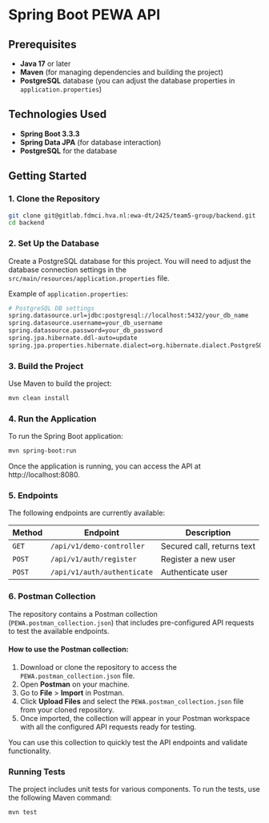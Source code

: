 # Spring Boot PEWA API

## Prerequisites

- **Java 17** or later
- **Maven** (for managing dependencies and building the project)
- **PostgreSQL** database (you can adjust the database properties in `application.properties`)

## Technologies Used

- **Spring Boot 3.3.3**
- **Spring Data JPA** (for database interaction)
- **PostgreSQL** for the database

## Getting Started

### 1. Clone the Repository

```bash
git clone git@gitlab.fdmci.hva.nl:ewa-dt/2425/team5-group/backend.git
cd backend
```

### 2. Set Up the Database

Create a PostgreSQL database for this project. You will need to adjust the database connection settings in the `src/main/resources/application.properties` file.

Example of `application.properties`:
```bash
# PostgreSQL DB settings
spring.datasource.url=jdbc:postgresql://localhost:5432/your_db_name
spring.datasource.username=your_db_username
spring.datasource.password=your_db_password
spring.jpa.hibernate.ddl-auto=update
spring.jpa.properties.hibernate.dialect=org.hibernate.dialect.PostgreSQLDialect
```

### 3. Build the Project

Use Maven to build the project:
```bash
mvn clean install
```

### 4. Run the Application

To run the Spring Boot application:

```bash
mvn spring-boot:run
```
Once the application is running, you can access the API at http://localhost:8080.

### 5. Endpoints

The following endpoints are currently available:

| Method   | Endpoint            | Description              |
| -------- | ------------------- | ------------------------ |
| `GET`    | `/api/v1/demo-controller`      | Secured call, returns text |
| `POST`   | `/api/v1/auth/register`      | Register a new user      |
| `POST` | `/api/v1/auth/authenticate` | Authenticate user      |

### 6. Postman Collection

The repository contains a Postman collection (`PEWA.postman_collection.json`) that includes pre-configured API requests to test the available endpoints.

#### How to use the Postman collection:

1. Download or clone the repository to access the `PEWA.postman_collection.json` file.
2. Open **Postman** on your machine.
3. Go to **File** > **Import** in Postman.
4. Click **Upload Files** and select the `PEWA.postman_collection.json` file from your cloned repository.
5. Once imported, the collection will appear in your Postman workspace with all the configured API requests ready for testing.

You can use this collection to quickly test the API endpoints and validate functionality.


### Running Tests

The project includes unit tests for various components. To run the tests, use the following Maven command:

```bash
mvn test
```